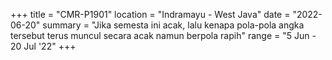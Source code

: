 +++
title = "CMR-P1901"
location = "Indramayu - West Java"
date = "2022-06-20"
summary = "Jika semesta ini acak, lalu kenapa pola-pola angka tersebut terus muncul secara acak namun berpola rapih"
range = "5 Jun - 20 Jul '22"
+++